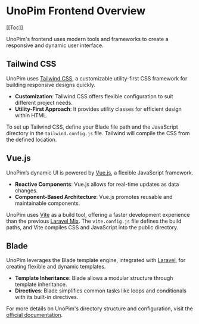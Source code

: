 # UnoPim Frontend Overview

[[Toc]]

UnoPim's frontend uses modern tools and frameworks to create a responsive and dynamic user interface.

## Tailwind CSS

UnoPim uses [Tailwind CSS](https://tailwindcss.com/), a customizable utility-first CSS framework for building responsive designs quickly.

- **Customization**: Tailwind CSS offers flexible configuration to suit different project needs.
- **Utility-First Approach**: It provides utility classes for efficient design within HTML.

To set up Tailwind CSS, define your Blade file path and the JavaScript directory in the `tailwind.config.js` file. Tailwind will compile the CSS from the defined location.

## Vue.js

UnoPim’s dynamic UI is powered by [Vue.js](https://vuejs.org/), a flexible JavaScript framework.

- **Reactive Components**: Vue.js allows for real-time updates as data changes.
- **Component-Based Architecture**: Vue.js promotes reusable and maintainable components.

UnoPim uses [Vite](https://vitejs.dev/) as a build tool, offering a faster development experience than the previous [Laravel Mix](https://laravel.com/docs/10.x/mix). The `vite.config.js` file defines the build paths, and Vite compiles CSS and JavaScript into the public directory.

## Blade

UnoPim leverages the Blade template engine, integrated with [Laravel](https://laravel.com), for creating flexible and dynamic templates.

- **Template Inheritance**: Blade allows a modular structure through template inheritance.
- **Directives**: Blade simplifies common tasks like loops and conditionals with its built-in directives.

For more details on UnoPim's directory structure and configuration, visit the [official documentation](https://devdocs.unopim.com/2.x/packages/views.html#directory-structure).